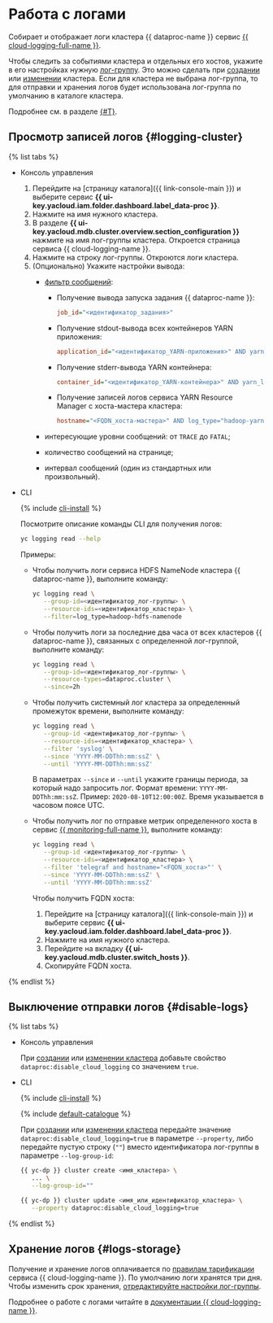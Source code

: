 # Работа с логами

Собирает и отображает логи кластера {{ dataproc-name }} сервис [{{ cloud-logging-full-name }}](../../logging). 

Чтобы следить за событиями кластера и отдельных его хостов, укажите в его настройках нужную [лог-группу](../../logging/concepts/log-group.md). Это можно сделать при [создании](cluster-create.md) или [изменении](cluster-update.md) кластера. Если для кластера не выбрана лог-группа, то для отправки и хранения логов будет использована лог-группа по умолчанию в каталоге кластера.

Подробнее см. в разделе [{#T}](../concepts/logs.md).

## Просмотр записей логов {#logging-cluster}

{% list tabs %}

- Консоль управления

    1. Перейдите на [страницу каталога]({{ link-console-main }}) и выберите сервис **{{ ui-key.yacloud.iam.folder.dashboard.label_data-proc }}**.
    1. Нажмите на имя нужного кластера.
    1. В разделе **{{ ui-key.yacloud.mdb.cluster.overview.section_configuration }}** нажмите на имя лог-группы кластера. Откроется страница сервиса {{ cloud-logging-name }}.
    1. Нажмите на строку лог-группы. Откроются логи кластера.
    1. (Опционально) Укажите настройки вывода:
        * [фильтр сообщений](../concepts/logs.md):
           * Получение вывода запуска задания {{ dataproc-name }}:

             ```ini
             job_id="<идентификатор_задания>"
             ```

           * Получение stdout-вывода всех контейнеров YARN приложения:

             ```ini
             application_id="<идентификатор_YARN-приложения>" AND yarn_log_type="stdout"
             ```

           * Получение stderr-вывода YARN контейнера:

             ```ini
             container_id="<идентификатор_YARN-контейнера>" AND yarn_log_type="stderr"
             ```

           * Получение записей логов сервиса YARN Resource Manager с хоста-мастера кластера:

             ```ini
             hostname="<FQDN_хоста-мастера>" AND log_type="hadoop-yarn-resourcemanager"
             ```

        * интересующие уровни сообщений: от `TRACE` до `FATAL`;
        * количество сообщений на странице;
        * интервал сообщений (один из стандартных или произвольный).

- CLI

  {% include [cli-install](../../_includes/cli-install.md) %}

  Посмотрите описание команды CLI для получения логов:

    ```bash
    yc logging read --help
    ```

  Примеры:

    * Чтобы получить логи сервиса HDFS NameNode кластера {{ dataproc-name }}, выполните команду:

      ```bash
      yc logging read \
         --group-id=<идентификатор_лог-группы> \
         --resource-ids=<идентификатор_кластера> \
         --filter=log_type=hadoop-hdfs-namenode
      ```

    * Чтобы получить логи за последние два часа от всех кластеров {{ dataproc-name }}, связанных с определенной лог-группой, выполните команду:

      ```bash
      yc logging read \
         --group-id=<идентификатор_лог-группы> \
         --resource-types=dataproc.cluster \
         --since=2h
      ```

    * Чтобы получить системный лог кластера за определенный промежуток времени, выполните команду:

      ```bash
      yc logging read \
         --group-id <идентификатор_лог-группы> \
         --resource-ids=<идентификатор_кластера> \
         --filter 'syslog' \
         --since 'YYYY-MM-DDThh:mm:ssZ' \
         --until 'YYYY-MM-DDThh:mm:ssZ'
      ```

      В параметрах `--since` и `--until` укажите границы периода, за который надо запросить лог. Формат времени: `YYYY-MM-DDThh:mm:ssZ`. Пример: `2020-08-10T12:00:00Z`. Время указывается в часовом поясе UTC.

    * Чтобы получить лог по отправке метрик определенного хоста в сервис [{{ monitoring-full-name }}](../../monitoring/index.yaml), выполните команду:

      ```bash
      yc logging read \
         --group-id <идентификатор_лог-группы> \
         --resource-ids=<идентификатор_кластера> \
         --filter 'telegraf and hostname="<FQDN_хоста>"' \
         --since 'YYYY-MM-DDThh:mm:ssZ' \
         --until 'YYYY-MM-DDThh:mm:ssZ'
      ```

      Чтобы получить FQDN хоста:

      1. Перейдите на [страницу каталога]({{ link-console-main }}) и выберите сервис **{{ ui-key.yacloud.iam.folder.dashboard.label_data-proc }}**.
      1. Нажмите на имя нужного кластера.
      1. Перейдите на вкладку **{{ ui-key.yacloud.mdb.cluster.switch_hosts }}**.
      1. Скопируйте FQDN хоста.

{% endlist %}

## Выключение отправки логов {#disable-logs}

{% list tabs %}

- Консоль управления

    При [создании](cluster-create.md) или [изменении кластера](cluster-update.md) добавьте свойство `dataproc:disable_cloud_logging` со значением `true`.
    
- CLI

    {% include [cli-install](../../_includes/cli-install.md) %}

    {% include [default-catalogue](../../_includes/default-catalogue.md) %}

    При [создании](cluster-create.md) или [изменении кластера](cluster-update.md) передайте значение `dataproc:disable_cloud_logging=true` в параметре `--property`, либо передайте пустую строку (`""`) вместо идентификатора лог-группы в параметре `--log-group-id`:
    
    ```bash
    {{ yc-dp }} cluster create <имя_кластера> \
       ... \
       --log-group-id=""
    ```
    
    ```bash
    {{ yc-dp }} cluster update <имя_или_идентификатор_кластера> \
       --property dataproc:disable_cloud_logging=true
    ```

{% endlist %}

## Хранение логов {#logs-storage}

Получение и хранение логов оплачивается по [правилам тарификации](../../logging/pricing.md) сервиса {{ cloud-logging-name }}. По умолчанию логи хранятся три дня. Чтобы изменить срок хранения, [отредактируйте настройки лог-группы](../../logging/operations/retention-period.md).

Подробнее о работе с логами читайте в [документации {{ cloud-logging-name }}](../../logging/operations/index.md).
